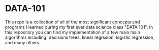 # DATA-101
This repo is a collection of all of the most significant concepts and programs I learned during my first ever data science class "DATA 101". In this repository you
can find my implementation of a few main main algorithms including: decisions trees, linear regrssion, logistic regression, and many others.
